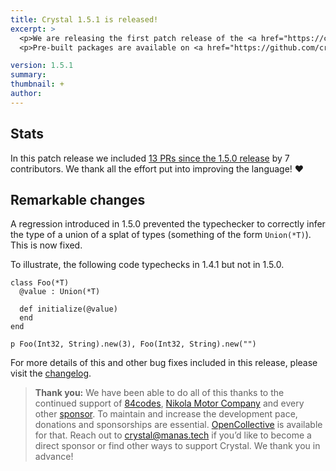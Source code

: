 ```yaml
---
title: Crystal 1.5.1 is released!
excerpt: >
  <p>We are releasing the first patch release of the <a href="https://crystal-lang.org/2022/07/06/1.5.0-released.html" target="_blank">1.5</a> series.</p>
  <p>Pre-built packages are available on <a href="https://github.com/crystal-lang/crystal/releases/tag/1.5.1" target="_blank">GitHub Releases</a> and our official distribution channels. See <a href="https://crystal-lang.org/install/">crystal-lang.org/install</a> for installation instructions.</p>

version: 1.5.1
summary:
thumbnail: +
author:
---
```


## Stats

In this patch release we included [13 PRs since the 1.5.0 release](https://github.com/crystal-lang/crystal/pulls?q=is%3Apr+milestone%3A1.5.1) by 7 contributors. We thank all the effort put into improving the language! ❤️

## Remarkable changes

A regression introduced in 1.5.0 prevented the typechecker to correctly infer the type of a union of a splat of types (something of the form `Union(*T)`). This is now fixed.

To illustrate, the following code typechecks in 1.4.1 but not in 1.5.0.

```crystal
class Foo(*T)
  @value : Union(*T)

  def initialize(@value)
  end
end

p Foo(Int32, String).new(3), Foo(Int32, String).new("")
```

For more details of this and other bug fixes included in this release, please visit the [changelog](https://github.com/crystal-lang/crystal/releases/tag/1.5.1).

> **Thank you:**
> We have been able to do all of this thanks to the continued support of [84codes](https://www.84codes.com/), [Nikola Motor Company](https://nikolamotor.com/) and every other [sponsor](/sponsors). To maintain and increase the development pace, donations and sponsorships are essential. [OpenCollective](https://opencollective.com/crystal-lang) is available for that. Reach out to [crystal@manas.tech](mailto:crystal@manas.tech) if you’d like to become a direct sponsor or find other ways to support Crystal. We thank you in advance!
